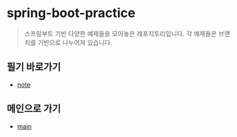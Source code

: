 # spring-boot-practice
> 스프링부트 기반 다양한 예제들을 모아놓은 레포지토리입니다. 
> 각 예제들은 브랜치를 기반으로 나누어져 있습니다.

## 필기 바로가기
- [note](https://github.com/mmtos/spring-boot-practice/tree/kafka/note)

## 메인으로 가기
- [main](https://github.com/mmtos/spring-boot-practice)
